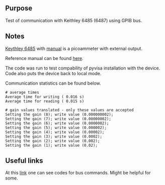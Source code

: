 ## Purpose
Test of communication with Keithley 6485 (6487) using GPIB bus.

## Notes

[Keythley 6485](https://www.tek.com/en/products/keithley/low-level-sensitive-and-specialty-instruments/series-6400-picoammeters) with [manual](https://download.tek.com/manual/6487-900-01(C-Mar2011)(User).pdf?_gl=1*epq0bz*_gcl_au*MTQzOTU0NDMyNS4xNzMwNDUwNTIz*_ga*Mjc5MTg5ODc2LjE3MzA0NTA1MjM.*_ga_1HMYS1JH9M*MTczMDQ1MDUyMy4xLjEuMTczMDQ1MTMzMi4yOS4wLjA.) is a picoammeter with external output.

Reference manual can be found [here](https://www.tek.com/-/media/documents/6487-901-01d_oct2020.pdf).

The code was run to test compability of pyvisa installation with the device. Code also puts the device back to local mode.

Communication statistics can be found below.

    # average times
    Average time for writing ( 0.016 s)
    Average time for reading ( 0.015 s)

    # gain values translated - only these values are accepted
    Setting the gain (8); write value (0.000000002);
    Setting the gain (7); write value (0.00000002);
    Setting the gain (6); write value (0.0000002);
    Setting the gain (5); write value (0.000002);
    Setting the gain (4); write value (0.00002);
    Setting the gain (3); write value (0.0002);
    Setting the gain (2); write value (0.002);
    Setting the gain (1); write value (0.02);

## Useful links
At this [link](https://linux-gpib.sourceforge.io/doc_html/gpib-protocol.html) one can see codes for bus commands.
Might be helpful for some.
